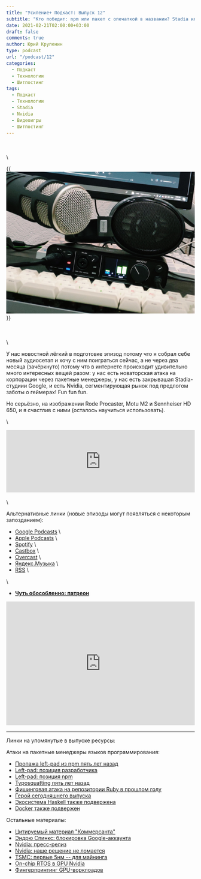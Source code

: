 ```yaml
---
title: "Усиление+ Подкаст: Выпуск 12"
subtitle: "Кто победит: npm или пакет с опечаткой в названии? Stadia или Terraria? Nvidia или геймеры? А? А? Заныл? Заныл, падло?"
date: 2021-02-21T02:00:00+03:00
draft: false
comments: true
author: Юрий Крупенин
type: podcast
url: "/podcast/12"
categories:
  - Подкаст
  - Технологии
  - Шитпостинг
tags:
  - Подкаст
  - Технологии
  - Stadia
  - Nvidia
  - Видеоигры
  - Шитпостинг
---
```


\
\
\

{{<img src="images/photo.jpg">}}

\
\
\

У нас новостной лёгкий в подготовке эпизод потому что я собрал себе новый аудиосетап и хочу с ним поиграться сейчас, а не через два месяца (зачёркнуто) потому что в интернете происходит удивительно много интересных вещей разом: у нас есть новаторская атака на корпорации через пакетные менеджеры, у нас есть закрывашая Stadia-студиии Google, и есть Nvidia, сегментирующая рынок под предлогом заботы о геймерах! Fun fun fun.

Но серьёзно, на изображении Rode Procaster, Motu M2 и Sennheiser HD 650, и я счастлив с ними (осталось научиться использовать).

\

<iframe width="100%" height="166" scrolling="no" frameborder="no" allow="autoplay" src="https://w.soundcloud.com/player/?url=https%3A//api.soundcloud.com/tracks/989691592&color=%23ff5500&auto_play=false&hide_related=false&show_comments=true&show_user=true&show_reposts=false&show_teaser=true"></iframe>

\

Альтернативные линки (новые эпизоды могут появляться с некоторым запозданием):

* [Google Podcasts](https://podcasts.google.com/?feed=aHR0cDovL2ZlZWRzLnNvdW5kY2xvdWQuY29tL3VzZXJzL3NvdW5kY2xvdWQ6dXNlcnM6MjM0MzMyOTQvc291bmRzLnJzcw) \
* [Apple Podcasts](https://podcasts.apple.com/ru/podcast/%D1%83%D1%81%D0%B8%D0%BB%D0%B5%D0%BD%D0%B8%D0%B5-%D0%BF%D0%BE%D0%B4%D0%BA%D0%B0%D1%81%D1%82/id1487512789) \
* [Spotify](https://open.spotify.com/show/4dQbxnwJjsz4z9UdCVJR6H) \
* [Castbox](https://castbox.fm/channel/%D0%A3%D1%81%D0%B8%D0%BB%D0%B5%D0%BD%D0%B8%D0%B5%2B-%D0%9F%D0%BE%D0%B4%D0%BA%D0%B0%D1%81%D1%82-id2462850) \
* [Overcast](https://overcast.fm/itunes1487512789) \
* [Яндекс.Музыка](https://music.yandex.ru/album/9244822) \
* [RSS](https://anchor.fm/s/1079e220/podcast/rss) \

\

* [<b>Чуть обособленно: патреон</b>](https://patreon.com/usilenie)


<iframe src="https://yoomoney.ru/quickpay/shop-widget?writer=seller&targets=%D0%98%D0%BB%D0%B8%20%D0%B7%D0%B0%D0%BD%D0%B5%D1%81%D1%82%D0%B8%20%D0%BD%D0%B0%20%D0%BF%D0%B8%D0%B2%D0%BE%20(%D0%BA%D0%BE%D0%B3%D0%BE%20%D1%8F%20%D0%BE%D0%B1%D0%BC%D0%B0%D0%BD%D1%8B%D0%B2%D0%B0%D1%8E%2C%20%D0%BD%D0%B0%20%D0%B0%D1%83%D0%B4%D0%B8%D0%BE%D1%85%D0%BB%D0%B0%D0%BC)%20%D1%80%D0%B0%D0%B7%D0%BE%D0%B2%D0%BE&targets-hint=&default-sum=200&button-text=11&payment-type-choice=on&mobile-payment-type-choice=on&comment=on&hint=&successURL=&quickpay=shop&account=410016665247103" width="100%" height="330" frameborder="0" allowtransparency="true" scrolling="no"></iframe>


---

Линки на упомянутые в выпуске ресурсы:

Атаки на пакетные менеджеры языков программирования:

* [Пропажа left-pad из npm пять лет назад](https://www.theregister.com/2016/03/23/npm_left_pad_chaos/)
* [Left-pad: позиция разработчика](https://kodfabrik.com/journal/i-ve-just-liberated-my-modules)
* [Left-pad: позиция npm](https://blog.npmjs.org/post/141577284765/kik-left-pad-and-npm)
* [Typosquatting пять лет назад](https://incolumitas.com/2016/06/08/typosquatting-package-managers/)
* [Фишинговая атака на репозитории Ruby в прошлом году](https://arstechnica.com/information-technology/2020/04/725-bitcoin-stealing-apps-snuck-into-ruby-repository/)
* [Герой сегодняшнего выпуска](https://medium.com/@alex.birsan/dependency-confusion-4a5d60fec610)
* [Экосистема Haskell также подвержена](https://frasertweedale.github.io/blog-fp/posts/2021-02-12-haskell-dependency-confusion.html)
* [Docker также подвержен](https://twitter.com/vladimir_metnew/status/1359887996661694464)

Остальные материалы:

* [Цитируемый материал "Коммерсанта"](https://www.kommersant.ru/doc/4692079)
* [Эндрю Спинкс: блокировка Google-аккаунта](https://twitter.com/Demilogic/status/1358661840402845696?s=20)
* [Nvidia: пресс-релиз](https://blogs.nvidia.com/blog/2021/02/18/geforce-cmp/)
* [Nvidia: наше решение не ломается](https://www.pcgamer.com/nvidia-ethereum-mining-limiter-cannot-be-hacked/)
* [TSMC: первые 5нм -- для майнинга](https://wccftech.com/tsmc-producing-5nm-asics-for-both-bitmain-and-canaan-in-2020/)
* [On-chip RTOS в GPU Nvidia](https://hal.archives-ouvertes.fr/hal-00853849/document)
* [Фингерпринтинг GPU-ворклоадов](https://sc19.supercomputing.org/proceedings/src_poster/poster_files/spostg129s2-file2.pdf)